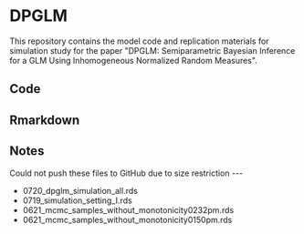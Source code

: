 # DPGLM

 This repository contains the model code and replication materials for simulation study for the paper "DPGLM: Semiparametric Bayesian Inference for a GLM Using Inhomogeneous Normalized Random Measures".
 
 
## Code


## Rmarkdown


## Notes

Could not push these files to GitHub due to size restriction ---

- 0720_dpglm_simulation_all.rds
- 0719_simulation_setting_I.rds
- 0621_mcmc_samples_without_monotonicity0232pm.rds
- 0621_mcmc_samples_without_monotonicity0150pm.rds